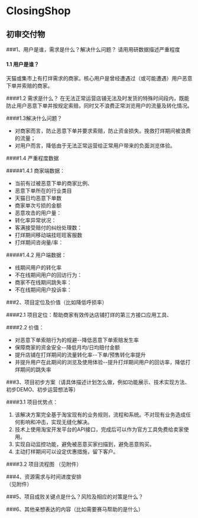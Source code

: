 ClosingShop
===========

初审交付物
-----------

###1、用户是谁，需求是什么？解决什么问题？ 请用用研数据描述严重程度

#### 1.1 用户是谁？
天猫或集市上有打烊需求的商家。核心用户是曾经遭遇过（或可能遭遇）用户恶意下单并索赔的商家。

####1.2 需求是什么？
在无法正常运营店铺无法及时发货的特殊时间段内，既能防止用户恶意下单并按规定索赔，同时又不浪费正常浏览用户的流量及转化情况。

####1.3解决什么问题？
* 对商家而言，防止恶意下单并要求索赔，防止资金损失。挽救打烊期间被浪费的流量；
* 对用户而言，降低由于无法正常运营给正常用户带来的负面浏览体验。

####1.4 严重程度数据

#####1.4.1 商家端数据：
* 当前有过被恶意下单的商家比例、
* 恶意下单所在的行业类目
* 天猫日均恶意下单数
* 商家单次亏损的金额
* 恶意攻击的用户量：
* 转化率异常状况：
* 客满接受赔付的纠纷处理数：
* 打烊期间移动端挂旺旺客服数
* 打烊期间咨询量/率：

#####1.4.2 用户端数据：
* 线期间用户的转化率
* 不在线期间用户的回访行为：
* 商家不在线期间跳失率：
* 不在线期间用户投诉率：

###2、项目定位及价值（比如降低呼损率）<br />

####2.1 项目定位：帮助商家有效传达店铺打烊的第三方接口应用工具、

####2.2 价值：
* 对恶意下单索赔行为的规避--降低恶意下单索赔发生率
* 保障商家的资金安全--降低月均/日均赔付金额
* 提升店铺在打烊期间的流量转化率--下单/预售转化率提升
* 并提升用户在此期间的浏览及使用体验--提升打烊期间用户的回访率，降低打烊期间的跳失率

###3、项目初步方案（请具体描述计划怎么做，例如功能展示、技术实现方法、初步DEMO、初步运营想法等）<br />

####3.1 项目优势点：
1. 该解决方案完全基于淘宝现有的业务规则，流程和系统。不对现有业务造成任何影响和冲击，实现无缝化解决。
2. 技术上使用淘宝开发平台的API接口，完成后可以作为官方工具免费给卖家使用。
3. 实现自动监控功能，避免被恶意买家扫描到，避免恶意购买。
4. 主动打样期间可以设定优惠措施，留下客户。

####3.2 项目流程图
（见附件）

###4、资源需求与时间进度安排<br />
（见附件）

###5、项目成败关键点是什么？风险及相应的对策是什么？<br />

###6、其他亲想表达的内容（比如需要赛马帮助的是什么）<br />

